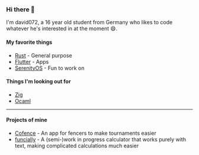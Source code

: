 ### Hi there 👋

I'm david072, a 16 year old student from Germany who likes to code whatever he's interested in at the moment 😄.

#### My favorite things
- [Rust](https://www.rust-lang.org) - General purpose
- [Flutter](https://flutter.dev) - Apps
- [SerenityOS](https://github.com/SerenityOS/serenity) - Fun to work on

#### Things I'm looking out for
- [Zig](https://ziglang.org)
- [Ocaml](https://ocaml.org)

---

#### Projects of mine
- [Cofence](https://cofence-app.com) - An app for fencers to make tournaments easier
- [funcially](https://github.com/david072/funcially) - A (semi-)work in progress calculator that works purely with text, making complicated calculations much easier
